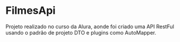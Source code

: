 # FilmesApi
Projeto realizado no curso da Alura, aonde foi criado uma API RestFul usando o padrão de projeto DTO e plugins como AutoMapper.
